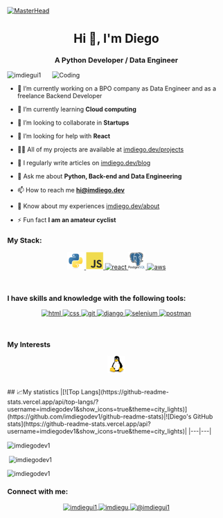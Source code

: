 [![MasterHead](https://sukhbinder.files.wordpress.com/2022/01/snow_banner_o.gif)](https://diego-naranjo.super.site/)
<h1 align="center">Hi 👋, I'm Diego</h1>
<h3 align="center">A Python Developer / Data Engineer</h3>
<img align="right" alt="Coding" width="400" src="https://c.tenor.com/2uyENRmiUt0AAAAC/coding.gif">

<p align="left"> <img src="https://komarev.com/ghpvc/?username=imdiegui1&label=Profile%20views&color=0e75b6&style=flat" alt="imdiegui1" /> </p>

- 🔭 I’m currently working on a BPO company as Data Engineer and as a freelance Backend Developer

- 🌱 I’m currently learning **Cloud computing**

- 👯 I’m looking to collaborate in **Startups**

- 🤝 I’m looking for help with **React**

- 👨‍💻 All of my projects are available at [imdiego.dev/projects](https://imdiego.dev/projects)

- 📝 I regularly write articles on [imdiego.dev/blog](https://imdiego.dev/blog)

- 💬 Ask me about **Python, Back-end and Data Engineering**

- 📫 How to reach me **hi@imdiego.dev**

- 📄 Know about my experiences [imdiego.dev/about](https://imdiego.dev/about)

- ⚡ Fun fact **I am an amateur cyclist**


<div style="display:inline;">
<h3 align="left">My Stack:</h3>
<p align="center">
  <a href="https://www.python.org" target="_blank" rel="noreferrer">
    <img src="https://raw.githubusercontent.com/devicons/devicon/master/icons/python/python-original.svg" alt="python" width="40" height="40"/>
  </a>
  <a href="https://developer.mozilla.org/en-US/docs/Web/JavaScript" target="_blank" rel="noreferrer">
    <img src="https://raw.githubusercontent.com/devicons/devicon/master/icons/javascript/javascript-original.svg" alt="javascript" width="40" height="40"/>
  </a>
  <a href="https://reactjs.org/" target="_blank" rel="noreferrer">
    <img src="https://upload.wikimedia.org/wikipedia/commons/thumb/a/a7/React-icon.svg/512px-React-icon.svg.png?20220125121207" alt="react" width="40" height="40"/>
  </a>
  <a href="https://www.postgresql.org" target="_blank" rel="noreferrer">
    <img src="https://raw.githubusercontent.com/devicons/devicon/master/icons/postgresql/postgresql-original-wordmark.svg" alt="postgresql" width="40" height="40"/>
  </a>
  <a href="https://aws.amazon.com" target="_blank" rel="noreferrer">
    <img src="https://encrypted-tbn0.gstatic.com/images?q=tbn:ANd9GcTJEZ8qzIPaSZbld6HkjbcGXg9Eb51DT5HN7aRZVQzPn2Myo93Onq7PXtWMglYnTnMqy3c&usqp=CAU" alt="aws" width="70" height="40"/>
  </a>
</p>
</div>
<br>
<div style="display:inline;">
  <h3 align="left">I have skills and knowledge with the following tools:</h3>
  <p align="center">
    <a href="https://developer.mozilla.org/en-US/docs/Web/HTML" target="_blank" rel="noreferrer">
      <img src="https://upload.wikimedia.org/wikipedia/commons/thumb/6/61/HTML5_logo_and_wordmark.svg/2048px-HTML5_logo_and_wordmark.svg.png" alt="html" width="40" height="40"/>
    </a>
    <a href="https://developer.mozilla.org/en-US/docs/Web/CSS" target="_blank" rel="noreferrer">
      <img src="https://upload.wikimedia.org/wikipedia/commons/thumb/d/d5/CSS3_logo_and_wordmark.svg/1452px-CSS3_logo_and_wordmark.svg.png" alt="css" width="40" height="40"/>
    </a>
    <a href="https://git-scm.com/" target="_blank" rel="noreferrer">
      <img src="https://www.vectorlogo.zone/logos/git-scm/git-scm-icon.svg" alt="git" width="40" height="40"/>
    </a>
    <a href="https://www.djangoproject.com/" target="_blank" rel="noreferrer">
      <img src="https://cdn.worldvectorlogo.com/logos/django.svg" alt="django" width="40" height="40"/>
    </a>
    <a href="https://www.selenium.dev" target="_blank" rel="noreferrer">
      <img src="https://raw.githubusercontent.com/detain/svg-logos/780f25886640cef088af994181646db2f6b1a3f8/svg/selenium-logo.svg" alt="selenium" width="40" height="40"/>
    </a>
    <a href="https://postman.com" target="_blank" rel="noreferrer">
      <img src="https://www.vectorlogo.zone/logos/getpostman/getpostman-icon.svg" alt="postman" width="40" height="40"/>
    </a>
  </p>
</div>
<br>
<div>
  <h3 align="left">My Interests</h3>
  <p align="center">
    <a href="https://www.linux.org/" target="_blank" rel="noreferrer">
      <img src="https://raw.githubusercontent.com/devicons/devicon/master/icons/linux/linux-original.svg" alt="linux" width="40" height="40"/>
    </a>
  </p>
</div>
<br>
## 📈My statistics
|[![Top Langs](https://github-readme-stats.vercel.app/api/top-langs/?username=imdiegodev1&show_icons=true&theme=city_lights)](https://github.com/imdiegodev1/github-readme-stats)|![Diego's GitHub stats](https://github-readme-stats.vercel.app/api?username=imdiegodev1&show_icons=true&theme=city_lights)|
|---|---|

<div>
  <p><img align="center" src="https://github-readme-stats.vercel.app/api/top-langs?username=imdiegodev1&show_icons=true&locale=en&layout=compact" alt="imdiegodev1" /></p>
  <p>&nbsp;<img align="center" src="https://github-readme-stats.vercel.app/api?username=imdiegodev1&show_icons=true&locale=en" alt="imdiegodev1" /></p>
  <p><img align="center" src="https://github-readme-streak-stats.herokuapp.com/?user=imdiegodev1&" alt="imdiegodev1" /></p>
</div>


<div>
  <h3 align="left">Connect with me:</h3>
  <p align="center">
    <a href="https://twitter.com/imdiegui1" target="blank">
      <img align="center" src="https://raw.githubusercontent.com/rahuldkjain/github-profile-readme-generator/master/src/images/icons/Social/twitter.svg" alt="imdiegui1" height="30" width="40" />
    </a>
  <a href="https://linkedin.com/in/imdiegu" target="blank">
    <img align="center" src="https://raw.githubusercontent.com/rahuldkjain/github-profile-readme-generator/master/src/images/icons/Social/linked-in-alt.svg" alt="imdiegu" height="30" width="40" />
    </a>
  <a href="https://instagram.com/@imdiegui1" target="blank">
    <img align="center" src="https://raw.githubusercontent.com/rahuldkjain/github-profile-readme-generator/master/src/images/icons/Social/instagram.svg" alt="@imdiegui1" height="30" width="40" />
    </a>
  </p>
</div>

